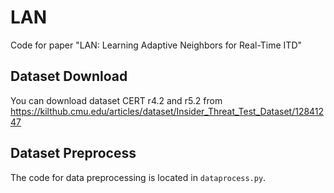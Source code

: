 # LAN

Code for paper "LAN: Learning Adaptive Neighbors for Real-Time ITD"

## Dataset Download

You can download dataset CERT r4.2 and r5.2 from  https://kilthub.cmu.edu/articles/dataset/Insider_Threat_Test_Dataset/12841247

## Dataset Preprocess

The code for data preprocessing is located in `dataprocess.py`.
